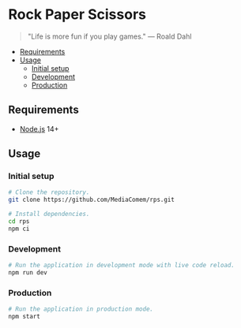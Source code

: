 # Rock Paper Scissors

> "Life is more fun if you play games."
> — Roald Dahl

<!-- START doctoc generated TOC please keep comment here to allow auto update -->
<!-- DON'T EDIT THIS SECTION, INSTEAD RE-RUN doctoc TO UPDATE -->

- [Requirements](#requirements)
- [Usage](#usage)
  - [Initial setup](#initial-setup)
  - [Development](#development)
  - [Production](#production)

<!-- END doctoc generated TOC please keep comment here to allow auto update -->



## Requirements

* [Node.js][node] 14+



## Usage

### Initial setup

```bash
# Clone the repository.
git clone https://github.com/MediaComem/rps.git

# Install dependencies.
cd rps
npm ci
```

### Development

```bash
# Run the application in development mode with live code reload.
npm run dev
```

### Production

```bash
# Run the application in production mode.
npm start
```



[node]: https://nodejs.org
